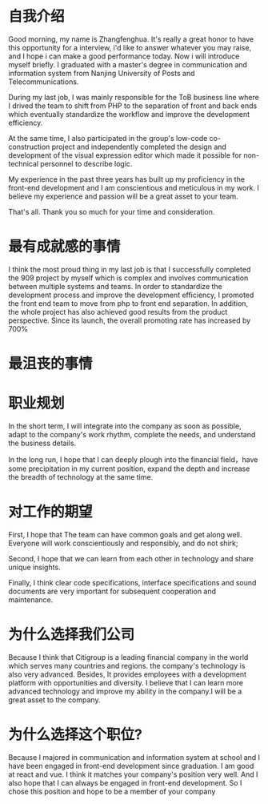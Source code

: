 # 自我介绍
Good morning, my name is Zhangfenghua. It's really a great honor to have this opportunity for a interview, i'd like to answer whatever you may raise, and I hope i can make a good performance today. Now i will introduce myself briefly. I graduated with a master's degree in communication and information system from Nanjing University of Posts and Telecommunications.

During my last job, I was mainly responsible for the ToB business line where I drived the team to shift from PHP to the separation of front and back ends which eventually standardize the workflow and improve the development efficiency.

At the same time, I also participated in the group's low-code co-construction project and independently completed the design and development of the visual expression editor which made it possible for non-technical personnel to describe logic.

My experience in the past three years has built up my proficiency in the front-end development and I am conscientious and meticulous in my work. I believe my experience and passion will be a great asset to your team.

That's all. Thank you so much for your time and consideration.

# 最有成就感的事情
I think the most proud thing in my last job is that I successfully completed the 909 project by myself which is complex and involves communication between multiple systems and teams. In order to standardize the development process and improve the development efficiency,  I promoted the front end team to move from php to front end separation. In addition, the whole project has also achieved good results from the product perspective. Since its launch, the overall promoting rate has increased by 700%

# 最沮丧的事情


# 职业规划
In the short term, I will integrate into the company as soon as possible, adapt to the company's work rhythm, complete the needs, and understand the business details.

In the long run, I hope that I can deeply plough into the financial field，have some precipitation in my current position,  expand the depth and increase the breadth of technology at the same time.

# 对工作的期望
First, I hope that The team can have common goals and get along well. Everyone will work conscientiously and responsibly, and do not shirk;

Second, I hope that we can learn from each other in technology and share unique insights.

Finally, I think clear code specifications, interface specifications and sound documents are very important for subsequent cooperation and maintenance.

# 为什么选择我们公司
Because I think that Citigroup is a leading financial company in the world which serves many countries and regions. the company's technology is also very advanced. Besides, It provides employees with a development platform with opportunities and diversity. I believe that I can learn more advanced technology and improve my ability in the company.I will be a great asset to the company.

# 为什么选择这个职位?
Because I majored in communication and information system at school and I have been engaged in front-end development since graduation. I am good at react and vue. I think it matches your company's position very well. And I also hope that I can always be engaged in front-end development. So I chose this position and hope to be a member of your company